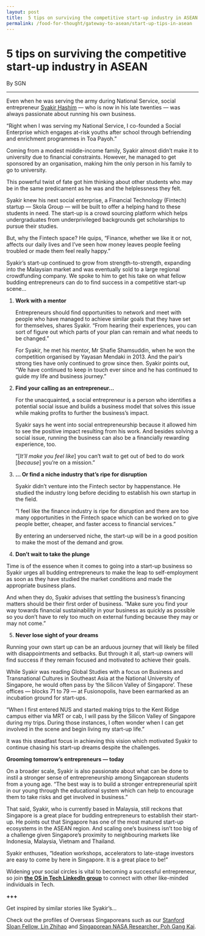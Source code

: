 ```yaml
---
layout: post
title:  5 tips on surviving the competitive start-up industry in ASEAN
permalink: /food-for-thought/gateway-to-asean/start-up-tips-in-asean
---
```

# 5 tips on surviving the competitive start-up industry in ASEAN

By SGN

---


Even when he was serving the army during National Service, social entrepreneur [Syakir Hashim](https://www.linkedin.com/in/syakirhashim/) — who is now in his late twenties — was always passionate about running his own business.

“Right when I was serving my National Service, I co-founded a Social Enterprise which engages at-risk youths after school through befriending and enrichment programmes in Toa Payoh.”

Coming from a modest middle-income family, Syakir almost didn’t make it to university due to financial constraints. However, he managed to get sponsored by an organisation, making him the only person in his family to go to university.

This powerful twist of fate got him thinking about other students who may be in the same predicament as he was and the helplessness they felt.

Syakir knew his next social enterprise, a Financial Technology (Fintech) startup — Skola Group — will be built to offer a helping hand to these students in need. The start-up is a crowd sourcing platform which helps undergraduates from underprivileged backgrounds get scholarships to pursue their studies.

But, why the Fintech space? He quips, “Finance, whether we like it or not, affects our daily lives and I’ve seen how money leaves people feeling troubled or made them feel really happy.”

Syakir’s start-up continued to grow from strength-to-strength, expanding into the Malaysian market and was eventually sold to a large regional crowdfunding company. We spoke to him to get his take on what fellow budding entrepreneurs can do to find success in a competitive start-up scene…

1.  **Work with a mentor**
    
    Entrepreneurs should find opportunities to network and meet with people who have managed to achieve similar goals that they have set for themselves, shares Syakir. “From hearing their experiences, you can sort of figure out which parts of your plan can remain and what needs to be changed.”
    
    For Syakir, he met his mentor, Mr Shafie Shamsuddin, when he won the competition organised by Yayasan Mendaki in 2013. And the pair’s strong ties have only continued to grow since then. Syakir points out, “We have continued to keep in touch ever since and he has continued to guide my life and business journey.”
    
2.  **Find your calling as an entrepreneur…**
    
    For the unacquainted, a social entrepreneur is a person who identifies a potential social issue and builds a business model that solves this issue while making profits to further the business’s impact.
    
    Syakir says he went into social entrepreneurship because it allowed him to see the positive impact resulting from his work. And besides solving a social issue, running the business can also be a financially rewarding experience, too.
    
    “[_It’ll make you feel like_] you can’t wait to get out of bed to do work [_because_] you’re on a mission.”
    
3.  **… Or find a niche industry that’s ripe for disruption**
    
    Syakir didn’t venture into the Fintech sector by happenstance. He studied the industry long before deciding to establish his own startup in the field.
    
    “I feel like the finance industry is ripe for disruption and there are too many opportunities in the Fintech space which can be worked on to give people better, cheaper, and faster access to financial services.”
    
    By entering an underserved niche, the start-up will be in a good position to make the most of the demand and grow.
    
4.  **Don’t wait to take the plunge**

Time is of the essence when it comes to going into a start-up business so Syakir urges all budding entrepreneurs to make the leap to self-employment as soon as they have studied the market conditions and made the appropriate business plans.

And when they do, Syakir advises that settling the business’s financing matters should be their first order of business. “Make sure you find your way towards financial sustainability in your business as quickly as possible so you don’t have to rely too much on external funding because they may or may not come.”

5. **Never lose sight of your dreams**

Running your own start up can be an arduous journey that will likely be filled with disappointments and setbacks. But through it all, start-up owners will find success if they remain focused and motivated to achieve their goals.

While Syakir was reading Global Studies with a focus on Business and Transnational Cultures in Southeast Asia at the National University of Singapore, he would often pass by ‘the Silicon Valley of Singapore’. These offices — blocks 71 to 79 — at Fusionopolis, have been earmarked as an incubation ground for start-ups.

“When I first entered NUS and started making trips to the Kent Ridge campus either via MRT or cab, I will pass by the Silicon Valley of Singapore during my trips. During those instances, I often wonder when I can get involved in the scene and begin living my start-up life.”

It was this steadfast focus in achieving this vision which motivated Syakir to continue chasing his start-up dreams despite the challenges.

**Grooming tomorrow’s entrepreneurs — today**

On a broader scale, Syakir is also passionate about what can be done to instil a stronger sense of entrepreneurship among Singaporean students from a young age. “The best way is to build a stronger entrepreneurial spirit in our young through the educational system which can help to encourage them to take risks and get involved in business.”

That said, Syakir, who is currently based in Malaysia, still reckons that Singapore is a great place for budding entrepreneurs to establish their start-up. He points out that Singapore has one of the most matured start-up ecosystems in the ASEAN region. And scaling one’s business isn’t too big of a challenge given Singapore’s proximity to neighbouring markets like Indonesia, Malaysia, Vietnam and Thailand.

Syakir enthuses, “Ideation workshops, accelerators to late-stage investors are easy to come by here in Singapore. It is a great place to be!”

Widening your social circles is vital to becoming a successful entrepreneur, so join  [**the OS in Tech LinkedIn group**](https://www.linkedin.com/groups/10403548/)  to connect with other like-minded individuals in Tech.

**+++**

Get inspired by similar stories like Syakir’s…

Check out the profiles of Overseas Singaporeans such as our  [Stanford Sloan Fellow, Lin Zhihao](https://www.overseassingaporean.sg/en/stories?ArticleId=%7bDD54DB35-C307-4DAD-8BDF-412D035B5CDF%7d)  and  [Singaporean NASA Researcher, Poh Gang Kai](https://www.overseassingaporean.sg/en/stories?ArticleId=%7b1CC92654-11D9-446E-B6E0-14FBA02E98DA%7d).
